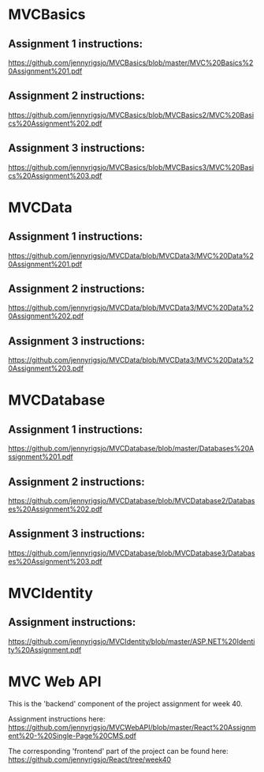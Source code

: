 # MVCBasics

## Assignment 1 instructions:

https://github.com/jennyrigsjo/MVCBasics/blob/master/MVC%20Basics%20Assignment%201.pdf

## Assignment 2 instructions:

https://github.com/jennyrigsjo/MVCBasics/blob/MVCBasics2/MVC%20Basics%20Assignment%202.pdf

## Assignment 3 instructions:

https://github.com/jennyrigsjo/MVCBasics/blob/MVCBasics3/MVC%20Basics%20Assignment%203.pdf


# MVCData

## Assignment 1 instructions:

https://github.com/jennyrigsjo/MVCData/blob/MVCData3/MVC%20Data%20Assignment%201.pdf

## Assignment 2 instructions:

https://github.com/jennyrigsjo/MVCData/blob/MVCData3/MVC%20Data%20Assignment%202.pdf

## Assignment 3 instructions:

https://github.com/jennyrigsjo/MVCData/blob/MVCData3/MVC%20Data%20Assignment%203.pdf

# MVCDatabase

## Assignment 1 instructions:

https://github.com/jennyrigsjo/MVCDatabase/blob/master/Databases%20Assignment%201.pdf

## Assignment 2 instructions:

https://github.com/jennyrigsjo/MVCDatabase/blob/MVCDatabase2/Databases%20Assignment%202.pdf

## Assignment 3 instructions:

https://github.com/jennyrigsjo/MVCDatabase/blob/MVCDatabase3/Databases%20Assignment%203.pdf

# MVCIdentity

## Assignment instructions:
https://github.com/jennyrigsjo/MVCIdentity/blob/master/ASP.NET%20Identity%20Assignment.pdf

# MVC Web API
This is the 'backend' component of the project assignment for week 40. 

Assignment instructions here:
https://github.com/jennyrigsjo/MVCWebAPI/blob/master/React%20Assignment%20-%20Single-Page%20CMS.pdf

The corresponding 'frontend' part of the project can be found here:
https://github.com/jennyrigsjo/React/tree/week40
